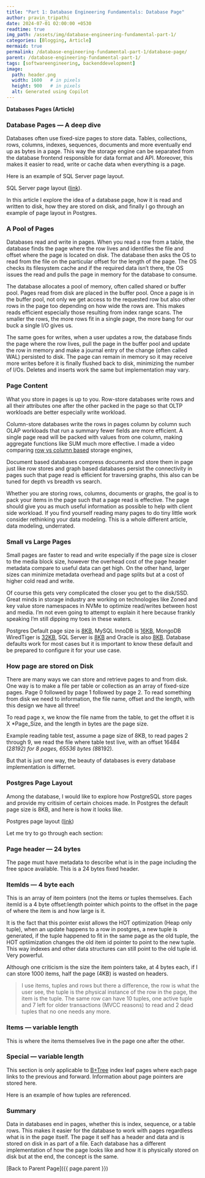 ```yaml
---
title: "Part 1: Database Engineering Fundamentals: Database Page"
author: pravin_tripathi
date: 2024-07-01 02:00:00 +0530
readtime: true
img_path: /assets/img/database-engineering-fundamental-part-1/
categories: [Blogging, Article]
mermaid: true
permalink: /database-engineering-fundamental-part-1/database-page/
parent: /database-engineering-fundamental-part-1/
tags: [softwareengineering, backenddevelopment]
image:
  path: header.png
  width: 1600   # in pixels
  height: 900   # in pixels
  alt: Generated using Copilot
---
```


**Databases Pages (Article)**

### **Database Pages — A deep dive**

Databases often use fixed-size pages to store data. Tables, collections, rows, columns, indexes, sequences, documents and more eventually end up as bytes in a page. This way the storage engine can be separated from the database frontend responsible for data format and API. Moreover, this makes it easier to read, write or cache data when everything is a page.

Here is an example of SQL Server page layout.

SQL Server page layout ([link](https://learn.microsoft.com/en-us/sql/relational-databases/pages-and-extents-architecture-guide?view=sql-server-ver16)).

In this article I explore the idea of a database page, how it is read and written to disk, how they are stored on disk, and finally I go through an example of page layout in Postgres.

### A Pool of Pages

Databases read and write in pages. When you read a row from a table, the database finds the page where the row lives and identifies the file and offset where the page is located on disk. The database then asks the OS to read from the file on the particular offset for the length of the page. The OS checks its filesystem cache and if the required data isn’t there, the OS issues the read and pulls the page in memory for the database to consume.

The database allocates a pool of memory, often called shared or buffer pool. Pages read from disk are placed in the buffer pool. Once a page is in the buffer pool, not only we get access to the requested row but also other rows in the page too depending on how wide the rows are. This makes reads efficient especially those resulting from index range scans. The smaller the rows, the more rows fit in a single page, the more bang for our buck a single I/O gives us.

The same goes for writes, when a user updates a row, the database finds the page where the row lives, pull the page in the buffer pool and update the row in memory and make a journal entry of the change (often called WAL) persisted to disk. The page can remain in memory so it may receive more writes before it is finally flushed back to disk, minimizing the number of I/Os. Deletes and inserts work the same but implementation may vary.

### **Page Content**

What you store in pages is up to you. Row-store databases write rows and all their attributes one after the other packed in the page so that OLTP workloads are better especially write workload.

Column-store databases write the rows in pages column by column such OLAP workloads that run a summary fewer fields are more efficient. A single page read will be packed with values from one column, making aggregate functions like SUM much more effective. I made a video comparing [row vs column based](https://youtu.be/Vw1fCeD06YI) storage engines,

Document based databases compress documents and store them in page just like row stores and graph based databases persist the connectivity in pages such that page read is efficient for traversing graphs, this also can be tuned for depth vs breadth vs search.

Whether you are storing rows, columns, documents or graphs, the goal is to pack your items in the page such that a page read is effective. The page should give you as much useful information as possible to help with client side workload. If you find yourself reading many pages to do tiny little work consider rethinking your data modeling. This is a whole different article, data modeling, underrated.

### Small vs Large Pages

Small pages are faster to read and write especially if the page size is closer to the media block size, however the overhead cost of the page header metadata compare to useful data can get high. On the other hand, larger sizes can minimize metadata overhead and page splits but at a cost of higher cold read and write.

Of course this gets very complicated the closer you get to the disk/SSD. Great minds in storage industry are working on technologies like Zoned and key value store namespaces in NVMe to optimize read/writes between host and media. I’m not even going to attempt to explain it here because frankly speaking I’m still dipping my toes in these waters.

Postgres Default page size is [8KB](https://www.postgresql.org/docs/current/storage-page-layout.html), MySQL InnoDB is [16KB](https://dev.mysql.com/doc/refman/5.6/en/innodb-file-space.html), MongoDB WiredTiger is [32KB](https://source.wiredtiger.com/2.5.2/tune_page_sizes.html), SQL Server is [8KB](https://learn.microsoft.com/en-us/sql/relational-databases/pages-and-extents-architecture-guide?view=sql-server-ver16) and Oracle is also [8KB](https://docs.oracle.com/cd/E29127_01/doc.111170/e28967/nsslapd-db-page-size-5dsconf.htm). Database defaults work for most cases but it is important to know these default and be prepared to configure it for your use case.

### How page are stored on Disk

There are many ways we can store and retrieve pages to and from disk. One way is to make a file per table or collection as an array of fixed-size pages. Page 0 followed by page 1 followed by page 2. To read something from disk we need to information, the file name, offset and the length, with this design we have all three!

To read page x, we know the file name from the table, to get the offset it is X *Page_Size, and the length in bytes are the page size.

Example reading table test, assume a page size of 8KB, to read pages 2 through 9, we read the file where table test live, with an offset 16484 (2*8192) for 8 pages, 65536 bytes (8*8192).

But that is just one way, the beauty of databases is every database implementation is differnet.

### Postgres Page Layout

Among the database, I would like to explore how PostgreSQL store pages and provide my critisim of certain choices made. In Postgres the default page size is 8KB, and here is how it looks like.

Postgres page layout ([link](https://www.postgresql.org/docs/current/storage-page-layout.html))

Let me try to go through each section:

### Page header — 24 bytes

The page must have metadata to describe what is in the page including the free space available. This is a 24 bytes fixed header.

### ItemIds — 4 byte each

This is an array of item pointers (not the items or tuples themselves. Each itemId is a 4 byte offset:length pointer which points to the offset in the page of where the item is and how large is it.

It is the fact that this pointer exist allows the HOT optimization (Heap only tuple), when an update happens to a row in postgres, a new tuple is generated, if the tuple happened to fit in the same page as the old tuple, the HOT optiimization changes the old item id pointer to point to the new tuple. This way indexes and other data structures can still point to the old tuple id. Very powerful.

Although one criticism is the size the item pointers take, at 4 bytes each, if I can store 1000 items, half the page (4KB) is wasted on headers.

> I use items, tuples and rows but there a difference, the row is what the user see, the tuple is the physical instance of the row in the page, the item is the tuple. The same row can have 10 tuples, one active tuple and 7 left for older transactions (MVCC reasons) to read and 2 dead tuples that no one needs any more.
> 

### Items — variable length

This is where the items themselves live in the page one after the other.

### Special — variable length

This section is only applicable to [B+Tree](https://medium.com/@hnasr/index-seek-vs-index-scan-in-database-systems-641c2ac811fc) index leaf pages where each page links to the previous and forward. Information about page pointers are stored here.

Here is an example of how tuples are referenced.

### Summary

Data in databases end in pages, whether this is index, sequence, or a table rows. This makes it easier for the database to work with pages regardless what is in the page itself. The page it self has a header and data and is stored on disk in as part of a file. Each database has a different implementation of how the page looks like and how it is physically stored on disk but at the end, the concept is the same.

[Back to Parent Page]({{ page.parent }})